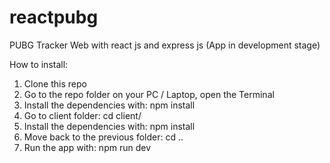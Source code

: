 # reactpubg
PUBG Tracker Web with react js and express js (App in development stage)

How to install:
1. Clone this repo
2. Go to the repo folder on your PC / Laptop, open the Terminal
3. Install the dependencies with: npm install
4. Go to client folder: cd client/
5. Install the dependencies with: npm install
6. Move back to the previous folder: cd .. 
7. Run the app with: npm run dev
